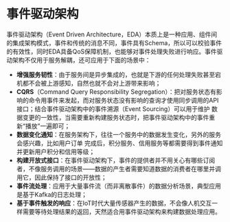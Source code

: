 # 事件驱动架构

事件驱动架构（Event Driven Architecture，EDA）本质上是一种应用、组件间的集成架构模式，事件和传统的消息不同，事件具有Schema，所以可以校验事件的有效性，同时EDA具备QoS保障机制，也能够对事件处理失败进行响应。事件驱动架构不仅用于服务解耦，还可应用于下面的场景中：

- **增强服务韧性**：由于服务间是异步集成的，也就是下游的任何处理失败甚至宕机都不会被上游感知，自然也就不会对上游带来影响；
- **CQRS**（Command Query Responsibility Segregation）：把对服务状态有影响的命令用事件来发起，而对服务状态没有影响的查询才使用同步调用的API接口；结合事件驱动架构中的事件溯源（Event Sourcing）可以用于维护 数据变更的一致性，当需要重新构建服务状态时，把事件驱动架构中的事件重新“播放”一遍即可； 
- **数据变化通知**：在服务架构下，往往一个服务中的数据发生变化，另外的服务会感兴趣，比如用户订单 完成后，积分服务、信用服务等都需要得到事件通知并更新用户积分和信用等级； 
- **构建开放式接口**：在事件驱动架构下，事件的提供者并不用关心有哪些订阅者，不像服务调用的场景——数据的产生者需要知道数据的消费者在哪里并调用它，因此保持了接口的开放性； 
- **事件流处理**：应用于大量事件流（而非离散事件）的数据分析场景，典型应用是基于Kafka的日志处理； 
- **基于事件触发的响应**：在IoT时代大量传感器产生的数据，不会像人机交互一样需要等待处理结果的返回，天然适合用事件驱动架构来构建数据处理应用。